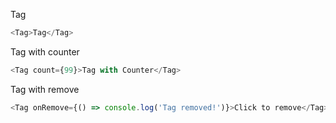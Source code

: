 Tag

```js
<Tag>Tag</Tag>
```

Tag with counter

```js
<Tag count={99}>Tag with Counter</Tag>
```

Tag with remove

```js
<Tag onRemove={() => console.log('Tag removed!')}>Click to remove</Tag>
```

